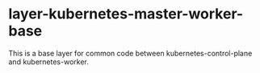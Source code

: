 # layer-kubernetes-master-worker-base

This is a base layer for common code between kubernetes-control-plane and
kubernetes-worker.

